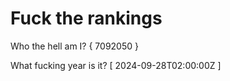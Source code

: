 # Fuck the rankings

Who the hell am I?
{ 7092050 }

What fucking year is it?
[ 2024-09-28T02:00:00Z ]
